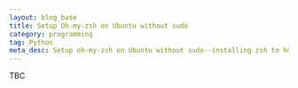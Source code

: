 ```yaml
---
layout: blog_base
title: Setup Oh-my-zsh on Ubuntu without sudo
category: programming
tag: Python
meta_desc: Setup oh-my-zsh on Ubuntu without sudo--installing zsh to home directory, modify PATH and change shell to zsh at terminal startup.
---
```


TBC
